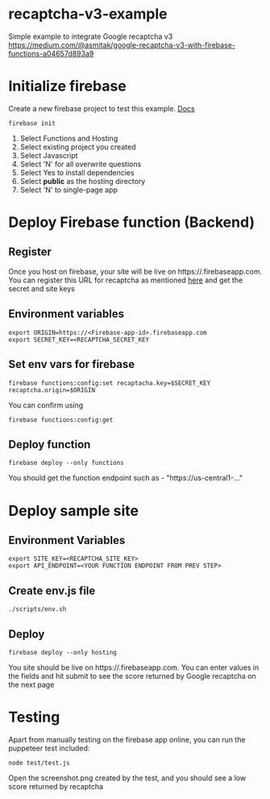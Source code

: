 # recaptcha-v3-example
Simple example to integrate Google recaptcha v3
https://medium.com/@asmitak/google-recaptcha-v3-with-firebase-functions-a04657d893a9

# Initialize firebase

Create a new firebase project to test this example. [Docs](https://firebase.google.com/docs/web/setup)

```
firebase init
```

1. Select Functions and Hosting
2. Select existing project you created
3. Select Javascript
4. Select 'N' for all overwrite questions
5. Select Yes to install dependencies
6. Select **public** as the hosting directory
7. Select 'N' to single-page app


# Deploy Firebase function (Backend)

## Register

Once you host on firebase, your site will be live on https://<Firebase-app-id>.firebaseapp.com. 
You can register this URL for recaptcha as mentioned [here](https://developers.google.com/recaptcha/docs/v3) and get the secret and site keys

## Environment variables
```
export ORIGIN=https://<Firebase-app-id>.firebaseapp.com
export SECRET_KEY=<RECAPTCHA_SECRET_KEY
```

## Set env vars for firebase

```
firebase functions:config:set recaptacha.key=$SECRET_KEY recaptcha.origin=$ORIGIN
```

You can confirm using 

```
firebase functions:config:get
```

## Deploy function

```
firebase deploy --only functions
```

You should get the function endpoint such as - "https://us-central1-..."

# Deploy sample site

## Environment Variables

```
export SITE_KEY=<RECAPTCHA_SITE_KEY>
export API_ENDPOINT=<YOUR FUNCTION ENDPOINT FROM PREV STEP>
```

## Create env.js file

```
./scripts/env.sh
```

## Deploy

```
firebase deploy --only hosting
```

You site should be live on https://<app-id>.firebaseapp.com. You can enter values in the fields and hit submit to see the score returned by Google recaptcha on the next page

# Testing

Apart from manually testing on the firebase app online, you can run the puppeteer test included:

```
node test/test.js
```

Open the screenshot.png created by the test, and you should see a low score returned by recaptcha

